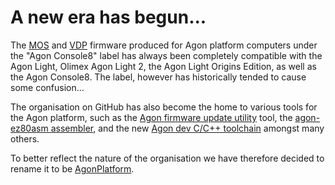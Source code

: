 # A new era has begun...

The [MOS](https://github.com/AgonPlatform/agon-mos) and [VDP](https://github.com/AgonPlatform/agon-vdp) firmware produced for Agon platform computers under the "Agon Console8" label has always been completely compatible with the Agon Light, Olimex Agon Light 2, the Agon Light Origins Edition, as well as the Agon Console8.  The label, however has historically tended to cause some confusion...

The organisation on GitHub has also become the home to various tools for the Agon platform, such as the [Agon firmware update utility](https://github.com/AgonPlatform/agon-vdp) tool, the [agon-ez80asm assembler](https://github.com/AgonPlatform/agon-ez80asm), and the new [Agon dev C/C++ toolchain](https://github.com/AgonPlatform/agondev) amongst many others.

To better reflect the nature of the organisation we have therefore decided to rename it to be [AgonPlatform](https://github.com/AgonPlatform).
